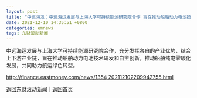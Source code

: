 ```yaml
---
layout: post
title: "中远海发：中远海运发展与上海大学可持续能源研究院合作 旨在推动船舶动力电池技术研发和自主创新"
date: 2021-12-10 14:35:51 +0800
categories: emnews
tags: 东财滚动新闻
---
```


中远海运发展与上海大学可持续能源研究院合作，充分发挥各自的产业优势，结合上下游产业链，旨在推动船舶动力电池技术研发和自主创新，推动船舶纯电零碳化发展，共同助力航运绿色转型。

<http://finance.eastmoney.com/news/1354,202112102209942755.html>

[返回东财滚动新闻](//finews.withounder.com/emnews/)｜[返回首页](//finews.withounder.com/)